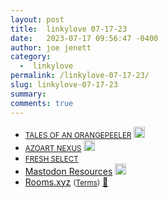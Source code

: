 ```yaml
---
layout: post
title:  linkylove 07-17-23
date:   2023-07-17 09:56:47 -0400
author: joe jenett
category:
  -  linkylove
permalink: /linkylove-07-17-23/
slug: linkylove-07-17-23
summary: 
comments: true
---
```

<ul class="linkylove">
	<li><a title="outwait outrun outwit" href="https://orangepeeler.diaryland.com/"><small>TALES OF AN ORANGEPEELER</small></a> <a class="normaltext" title="source" href="https://blogroll.org/"><img src="https://iwebthings.joejenett.com/images/left-arrow.png" alt="" width="18"></a></li>
	<li><a title="AZOART NEXUS" href="https://azoart-nexus.neocities.org/"><small>AZOART NEXUS</small></a> <a class="normaltext" title="source" href="https://webring.dinhe.net/"><img src="https://iwebthings.joejenett.com/images/left-arrow.png" alt="" width="18"></a></li>
	<li><a title="POMELO" href="https://pomelo.lol/"><small>FRESH SELECT</small></a></li>
	<li><a title="Resources [tikli's web nest]" href="https://tikli.neocities.org/resources/">Mastodon Resources</a> <a class="normaltext" title="source" href="https://gamepad.club/@Aywren"><img src="https://iwebthings.joejenett.com/images/left-arrow.png" alt="" width="18"></a></li>
	<li><a title="Rooms.xyz" href="https://rooms.xyz/">Rooms.xyz</a> <small>(<a href="https://rooms.xyz/terms">Terms</a>)</small> <a href="https://pinboard.in/u:arnicas">📌</a></li>
</ul>
<a href="https://brid.gy/publish/mastodon"></a>